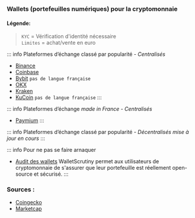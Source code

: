 ### Wallets (portefeuilles numériques) pour la cryptomonnaie

#### Légende:
> `KYC` = Vérification d'identité nécessaire <br>
> `Limites` = achat/vente en euro

::: info Plateformes d’échange classé par popularité - *Centralisés*
- [Binance](https://www.binance.com/fr)
- [Coinbase](https://www.binance.com/fr)
- [Bybit](https://www.bybit.com/) `pas de langue française`
- [OKX](https://www.okx.com/fr)
- [Kraken](https://www.kraken.com/fr)
- [KuCoin](https://www.kucoin.com/) `pas de langue française`
:::

::: info Plateformes d’échange *made in France* - *Centralisés*
- [Paymium](https://www.paymium.com)
:::

::: info Plateformes d’échange classé par popularité - *Décentralisés*
*mise à jour en cours*
:::

::: info Pour ne pas se faire arnaquer
- [Audit des wallets](https://walletscrutiny.com)
WalletScrutiny permet aux utilisateurs de cryptomonnaie de s'assurer que leur portefeuille est réellement open-source et sécurisé. 
:::

### Sources :
- [Coingecko](https://www.coingecko.com/fr/platesformes)
- [Marketcap](https://coinmarketcap.com/fr/rankings/exchanges/)
